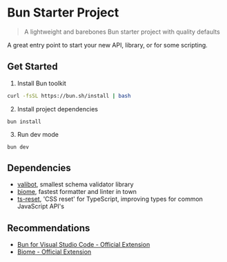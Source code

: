 # Bun Starter Project

> A lightweight and barebones Bun starter project with quality defaults

A great entry point to start your new API, library, or for some scripting.

## Get Started

1. Install Bun toolkit

```bash
curl -fsSL https://bun.sh/install | bash
```

2. Install project dependencies

```
bun install
```

3. Run dev mode

```
bun dev
```

## Dependencies

- [valibot](https://valibot.dev), smallest schema validator library
- [biome](https://biomejs.dev), fastest formatter and linter in town
- [ts-reset](https://github.com/total-typescript/ts-reset), 'CSS reset' for TypeScript, improving types for common JavaScript API's

## Recommendations

- [Bun for Visual Studio Code - Official Extension](https://marketplace.visualstudio.com/items?itemName=oven.bun-vscode)
- [Biome - Official Extension](https://marketplace.visualstudio.com/items?itemName=biomejs.biome)
